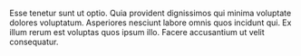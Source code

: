 Esse tenetur sunt ut optio.
Quia provident dignissimos qui minima voluptate dolores voluptatum.
Asperiores nesciunt labore omnis quos incidunt qui.
Ex illum rerum est voluptas quos ipsum illo.
Facere accusantium ut velit consequatur.